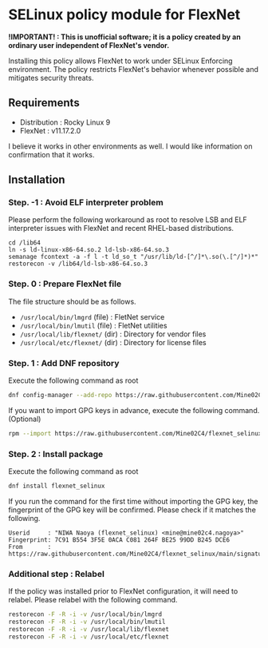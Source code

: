 # SELinux policy module for FlexNet

**!IMPORTANT! : This is unofficial software; it is a policy created by an ordinary user independent of FlexNet's vendor.**

Installing this policy allows FlexNet to work under SELinux Enforcing environment. The policy restricts FlexNet's behavior whenever possible and mitigates security threats.

## Requirements

- Distribution : Rocky Linux 9
- FlexNet : v11.17.2.0

I believe it works in other environments as well. I would like information on confirmation that it works.

## Installation

### Step. -1 : Avoid ELF interpreter problem

Please perform the following workaround as root to resolve LSB and ELF interpreter issues with FlexNet and recent RHEL-based distributions.

```
cd /lib64
ln -s ld-linux-x86-64.so.2 ld-lsb-x86-64.so.3
semanage fcontext -a -f l -t ld_so_t "/usr/lib/ld-[^/]*\.so(\.[^/]*)*"
restorecon -v /lib64/ld-lsb-x86-64.so.3
```


### Step. 0 : Prepare FlexNet file

The file structure should be as follows.

- `/usr/local/bin/lmgrd` (file) : FletNet service
- `/usr/local/bin/lmutil` (file) : FletNet utilities
- `/usr/local/lib/flexnet/` (dir) : Directory for vendor files
- `/usr/local/etc/flexnet/` (dir) : Directory for license files

### Step. 1 : Add DNF repository

Execute the following command as root

```sh
dnf config-manager --add-repo https://raw.githubusercontent.com/Mine02C4/flexnet_selinux/main/repo/flexnet_selinux.repo
```

If you want to import GPG keys in advance, execute the following command. (Optional)

```sh
rpm --import https://raw.githubusercontent.com/Mine02C4/flexnet_selinux/main/signature/public.gpg
```

### Step. 2 : Install package

Execute the following command as root

```sh
dnf install flexnet_selinux
```

If you run the command for the first time without importing the GPG key, the fingerprint of the GPG key will be confirmed. Please check if it matches the following.

```
Userid     : "NIWA Naoya (flexnet_selinux) <mine@mine02c4.nagoya>"
Fingerprint: 7C91 B554 3F5E 0ACA C081 264F BE25 99DD B245 DCE6
From       : https://raw.githubusercontent.com/Mine02C4/flexnet_selinux/main/signature/public.gpg
```

### Additional step : Relabel

If the policy was installed prior to FlexNet configuration, it will need to relabel. Please relabel with the following command.

```sh
restorecon -F -R -i -v /usr/local/bin/lmgrd
restorecon -F -R -i -v /usr/local/bin/lmutil
restorecon -F -R -i -v /usr/local/lib/flexnet
restorecon -F -R -i -v /usr/local/etc/flexnet
```
